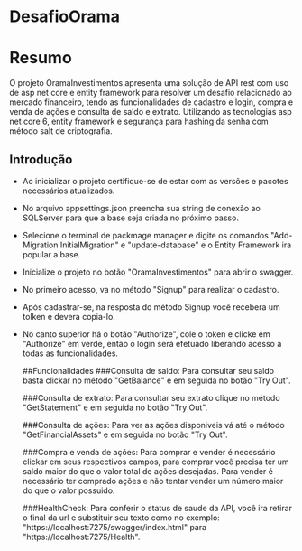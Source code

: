 # DesafioOrama

# Resumo
  O projeto OramaInvestimentos apresenta uma solução de API rest com uso de asp net core e entity framework para resolver um desafio relacionado ao mercado financeiro, tendo as funcionalidades de cadastro e login, compra e venda de ações e consulta de saldo e extrato. Utilizando as tecnologias asp net core 6, entity framework e segurança para hashing da senha com método salt de criptografia.

## Introdução
- Ao inicializar o projeto certifique-se de estar com as versões e pacotes necessários atualizados.
- No arquivo appsettings.json preencha sua string de conexão ao SQLServer para que a base seja criada no próximo passo.
- Selecione o terminal de packmage manager e digite os comandos "Add-Migration InitialMigration" e "update-database" e o Entity Framework ira popular a base.
- Inicialize o projeto no botão "OramaInvestimentos" para abrir o swagger.
- No primeiro acesso, va no método "Signup" para realizar o cadastro.
- Após cadastrar-se, na resposta do método Signup você recebera um tolken e devera copia-lo.
- No canto superior há o botão "Authorize", cole o token e clicke em "Authorize" em verde, então o login será efetuado liberando acesso a todas as funcionalidades.


  ##Funcionalidades
    ###Consulta de saldo:
      Para consultar seu saldo basta clickar no método "GetBalance" e em seguida no botão "Try Out".

    ###Consulta de extrato:
      Para consultar seu extrato clique no método "GetStatement" e em seguida no botão "Try Out".

    ###Consulta de ações:
      Para ver as ações disponiveis vá até o método "GetFinancialAssets" e em seguida no botão "Try Out".

    ###Compra e venda de ações:
      Para comprar e vender é necessário clickar em seus respectivos campos, para comprar você precisa ter um saldo maior do que o valor total de ações desejadas. Para vender é necessário ter comprado ações e não tentar           vender um número maior do que o valor possuido.
  
    ###HealthCheck:
      Para conferir o status de saude da API, você ira retirar o final da url e substituir seu texto como no exemplo:
      "https://localhost:7275/swagger/index.html" para "https://localhost:7275/Health".
      
